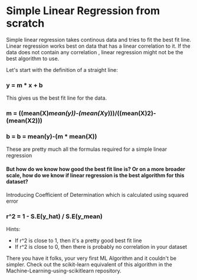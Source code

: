 # Simple Linear Regression from scratch
Simple linear regression takes continous data and tries to fit the best fit line.
Linear regression works best on data that has a linear correlation to it. If the data does not contain any correlation , linear regression might not be the best algorithm to use.

Let's start with the definition of a straight line:
### y = m * x + b
This gives us the best fit line for the data.
###  m = ((mean(X)*mean(y))-(mean(X*y)))/((mean(X)**2)-(mean(X**2)))
###  b = b = mean(y)-(m * mean(X))

These are pretty much all the formulas required for a simple linear regression

#### But how do we know how good the best fit line is? Or on a more broader scale, how do we know if linear regression is the best algorithm for this dataset?
Introducing Coefficient of Determination which is calculated using squared error
### r^2 = 1 - S.E(y_hat) / S.E(y_mean)

Hints:
* If r^2 is close to 1, then it's a pretty good best fit line
* If r^2 is close to 0, then there is probably no correlation in your dataset

There you have it folks, your very first ML Algorithm and it couldn't be simpler.
Check out the scikit-learn equivalent of this algorithm in the Machine-Learning-using-scikitlearn repository.
